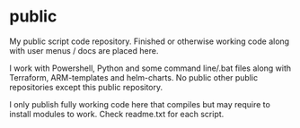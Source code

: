 # public
My public script code repository. Finished or otherwise working code along with user menus / docs are placed here. 

I work with Powershell, Python and some command line/.bat files along with Terraform, ARM-templates and helm-charts. No public other public repositories except this public repository. 

I only publish fully working code here that compiles but may require to install modules to work. Check readme.txt for each script. 
